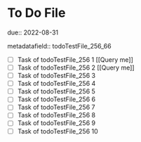 # To Do File

due:: 2022-08-31

metadatafield:: todoTestFile_256_66

- [ ] Task of todoTestFile_256 1 [[Query me]]
- [ ] Task of todoTestFile_256 2 [[Query me]]
- [ ] Task of todoTestFile_256 3
- [ ] Task of todoTestFile_256 4
- [ ] Task of todoTestFile_256 5
- [ ] Task of todoTestFile_256 6
- [ ] Task of todoTestFile_256 7
- [ ] Task of todoTestFile_256 8
- [ ] Task of todoTestFile_256 9
- [ ] Task of todoTestFile_256 10